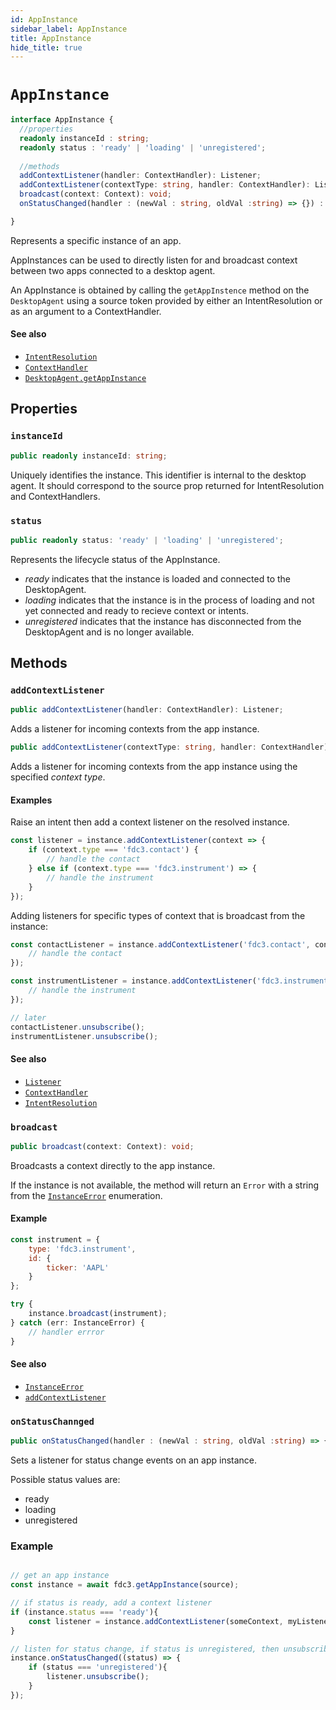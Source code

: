 ```yaml
---
id: AppInstance
sidebar_label: AppInstance
title: AppInstance
hide_title: true
---
```

# `AppInstance`

```ts
interface AppInstance {
  //properties
  readonly instanceId : string;
  readonly status : 'ready' | 'loading' | 'unregistered';
  
  //methods
  addContextListener(handler: ContextHandler): Listener;
  addContextListener(contextType: string, handler: ContextHandler): Listener;
  broadcast(context: Context): void;
  onStatusChanged(handler : (newVal : string, oldVal :string) => {}) : void;

}
```

Represents a specific instance of an app.  

AppInstances can be used to directly listen for and broadcast context between two apps connected to a desktop agent.

An AppInstance is obtained by calling the `getAppInstence` method on the `DesktopAgent` using a source token provided by either an IntentResolution or as an argument to a ContextHandler. 

#### See also

* [`IntentResolution`](IntentResolution)
* [`ContextHandler`](ContextHandler)
* [`DesktopAgent.getAppInstance`](DesktopAgent#getappinstannce)


## Properties

### `instanceId`

```ts
public readonly instanceId: string;
```

Uniquely identifies the instance. This identifier is internal to the desktop agent.  It should correspond to the source prop returned for IntentResolution and ContextHandlers.

### `status`

```ts
public readonly status: 'ready' | 'loading' | 'unregistered';
```

Represents the lifecycle status of the AppInstance.  

- *ready* indicates that the instance is loaded and connected to the DesktopAgent.
- *loading* indicates that the instance is in the process of loading and not yet connected and ready to recieve context or intents.
- *unregistered* indicates that the instance has disconnected from the DesktopAgent and is no longer available. 


## Methods


### `addContextListener`

```ts
public addContextListener(handler: ContextHandler): Listener;
```

Adds a listener for incoming contexts from the app instance.

```ts
public addContextListener(contextType: string, handler: ContextHandler): Listener;
```

Adds a listener for incoming contexts from the app instance using the specified _context type_.

#### Examples
Raise an intent then add a context listener on the resolved instance.
```ts
const listener = instance.addContextListener(context => {
    if (context.type === 'fdc3.contact') {
        // handle the contact
    } else if (context.type === 'fdc3.instrument') => {
        // handle the instrument
    }
});


```

Adding listeners for specific types of context that is broadcast from the instance:

```ts
const contactListener = instance.addContextListener('fdc3.contact', contact => {
    // handle the contact
});

const instrumentListener = instance.addContextListener('fdc3.instrument', instrument => {
    // handle the instrument
});

// later
contactListener.unsubscribe();
instrumentListener.unsubscribe();
```

#### See also
* [`Listener`](Listener)
* [`ContextHandler`](ContextHandler)
* [`IntentResolution`](IntentResolution)


### `broadcast`

```typescript
public broadcast(context: Context): void;
```

Broadcasts a context directly to the app instance. 

If the instance is not available, the method will return an `Error` with a string from the [`InstanceError`](InstanceError) enumeration.

#### Example

```javascript
const instrument = {
    type: 'fdc3.instrument',
    id: {
        ticker: 'AAPL'
    }
};

try {
    instance.broadcast(instrument);
} catch (err: InstanceError) {
    // handler errror
}
```

#### See also
* [`InstanceError`](ChannelError)
* [`addContextListener`](#addcontextlistener)

### `onStatusChannged`

``` typescript
public onStatusChanged(handler : (newVal : string, oldVal :string) => {}) : void;
```

Sets a listener for status change events on an app instance.

Possible status values are:

- ready
- loading
- unregistered

### Example

```javascript

// get an app instance
const instance = await fdc3.getAppInstance(source);

// if status is ready, add a context listener
if (instance.status === 'ready'){
    const listener = instance.addContextListener(someContext, myListener);
}

// listen for status change, if status is unregistered, then unsubscribe the context listener
instance.onStatusChanged((status) => {
    if (status === 'unregistered'){
        listener.unsubscribe();
    }
});

```